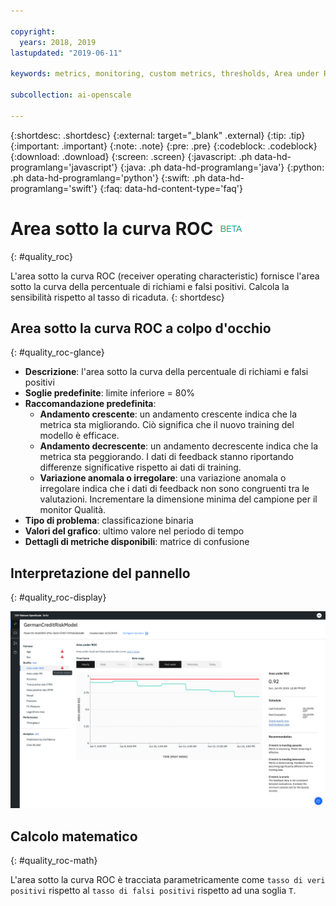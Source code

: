 ```yaml
---

copyright:
  years: 2018, 2019
lastupdated: "2019-06-11"

keywords: metrics, monitoring, custom metrics, thresholds, Area under ROC

subcollection: ai-openscale

---
```


{:shortdesc: .shortdesc}
{:external: target="_blank" .external}
{:tip: .tip}
{:important: .important}
{:note: .note}
{:pre: .pre}
{:codeblock: .codeblock}
{:download: .download}
{:screen: .screen}
{:javascript: .ph data-hd-programlang='javascript'}
{:java: .ph data-hd-programlang='java'}
{:python: .ph data-hd-programlang='python'}
{:swift: .ph data-hd-programlang='swift'}
{:faq: data-hd-content-type='faq'}

# Area sotto la curva ROC ![tag beta](images/beta.png)
{: #quality_roc}

L'area sotto la curva ROC (receiver operating characteristic) fornisce l'area sotto la curva della percentuale di richiami e falsi positivi. Calcola la sensibilità rispetto al tasso di ricaduta.
{: shortdesc}

## Area sotto la curva ROC a colpo d'occhio
{: #quality_roc-glance}

- **Descrizione**: l'area sotto la curva della percentuale di richiami e falsi positivi
- **Soglie predefinite**: limite inferiore = 80%
- **Raccomandazione predefinita**:
   - **Andamento crescente**: un andamento crescente indica che la metrica sta migliorando. Ciò significa che il nuovo training del modello è efficace.
   - **Andamento decrescente**: un andamento decrescente indica che la metrica sta peggiorando. I dati di feedback stanno riportando differenze significative rispetto ai dati di training.
   - **Variazione anomala o irregolare**: una variazione anomala o irregolare indica che i dati di feedback non sono congruenti tra le valutazioni. Incrementare la dimensione minima del campione per il monitor Qualità.
- **Tipo di problema**: classificazione binaria
- **Valori del grafico**: ultimo valore nel periodo di tempo
- **Dettagli di metriche disponibili**: matrice di confusione

## Interpretazione del pannello
{: #quality_roc-display}

![viene visualizzato il grafico dell'area sotto la curva ROC.](images/quality-area-under-roc.png)

## Calcolo matematico
{: #quality_roc-math}

L'area sotto la curva ROC è tracciata parametricamente come `tasso di veri positivi` rispetto al `tasso di falsi positivi` rispetto ad una soglia `T`.

